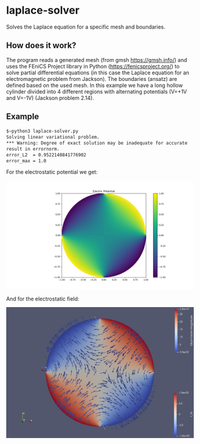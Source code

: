# laplace-solver
Solves the Laplace equation for a specific mesh and boundaries.

## How does it work?
The program reads a generated mesh (from gmsh https://gmsh.info/) and uses the FEniCS Project library in Python (https://fenicsproject.org/) to solve partial differential equations
(in this case the Laplace equation for an electromagnetic problem from Jackson). The boundaries (ansatz) are defined based on the used mesh.
In this example we have a long hollow cylinder divided into 4 different regions with alternating potentials (V=+1V and V=-1V) (Jackson problem 2.14). 

## Example
```
$~python3 laplace-solver.py
Solving linear variational problem.
*** Warning: Degree of exact solution may be inadequate for accurate result in errornorm.
error_L2  = 0.9522140841776902
error_max = 1.0
```
For the electrostatic potential we get:

![Sample](images/potentialexample.png)

And for the electrostatic field:

![Sample](images/Efield.png)
